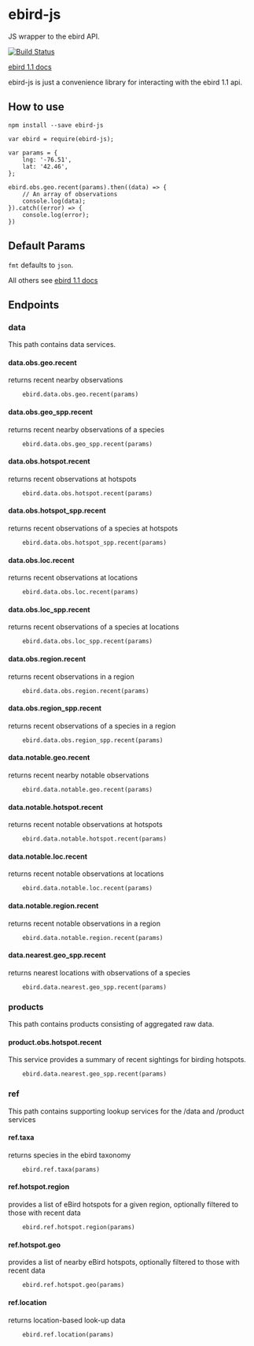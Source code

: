# ebird-js
JS wrapper to the ebird API.

[![Build Status](https://travis-ci.org/ProjectBabbler/ebird-js.svg)](https://travis-ci.org/ProjectBabbler/ebird-js)

[ebird 1.1 docs](https://confluence.cornell.edu/display/CLOISAPI/eBird+API+1.1)

ebird-js is just a convenience library for interacting with the ebird 1.1 api.

## How to use

```
npm install --save ebird-js
```

```
var ebird = require(ebird-js);

var params = {
    lng: '-76.51',
    lat: '42.46',
};

ebird.obs.geo.recent(params).then((data) => {
    // An array of observations
    console.log(data);
}).catch((error) => {
    console.log(error);
})
```

## Default Params
`fmt` defaults to `json`.

All others see [ebird 1.1 docs](https://confluence.cornell.edu/display/CLOISAPI/eBird+API+1.1)

## Endpoints

### data
This path contains data services.

#### data.obs.geo.recent

returns recent nearby observations

```
    ebird.data.obs.geo.recent(params)
```

#### data.obs.geo_spp.recent

returns recent nearby observations of a species

```
    ebird.data.obs.geo_spp.recent(params)
```

#### data.obs.hotspot.recent

returns recent observations at hotspots

```
    ebird.data.obs.hotspot.recent(params)
```

#### data.obs.hotspot_spp.recent

returns recent observations of a species at hotspots

```
    ebird.data.obs.hotspot_spp.recent(params)
```

#### data.obs.loc.recent

returns recent observations at locations

```
    ebird.data.obs.loc.recent(params)
```

#### data.obs.loc_spp.recent

returns recent observations of a species at locations

```
    ebird.data.obs.loc_spp.recent(params)
```

#### data.obs.region.recent

returns recent observations in a region

```
    ebird.data.obs.region.recent(params)
```

#### data.obs.region_spp.recent

returns recent observations of a species in a region

```
    ebird.data.obs.region_spp.recent(params)
```

#### data.notable.geo.recent

returns recent nearby notable observations

```
    ebird.data.notable.geo.recent(params)
```

#### data.notable.hotspot.recent

returns recent notable observations at hotspots

```
    ebird.data.notable.hotspot.recent(params)
```

#### data.notable.loc.recent

returns recent notable observations at locations

```
    ebird.data.notable.loc.recent(params)
```

#### data.notable.region.recent

returns recent notable observations in a region

```
    ebird.data.notable.region.recent(params)
```

#### data.nearest.geo_spp.recent

returns nearest locations with observations of a species

```
    ebird.data.nearest.geo_spp.recent(params)
```

### products

This path contains products consisting of aggregated raw data.

#### product.obs.hotspot.recent

This service provides a summary of recent sightings for birding hotspots.

```
    ebird.data.nearest.geo_spp.recent(params)
```

### ref

This path contains supporting lookup services for the /data and /product services

#### ref.taxa

returns species in the ebird taxonomy

```
    ebird.ref.taxa(params)
```

#### ref.hotspot.region

provides a list of eBird hotspots for a given region, optionally filtered to those with recent data

```
    ebird.ref.hotspot.region(params)
```

#### ref.hotspot.geo

provides a list of nearby eBird hotspots, optionally filtered to those with recent data

```
    ebird.ref.hotspot.geo(params)
```

#### ref.location

returns location-based look-up data
```
    ebird.ref.location(params)
```